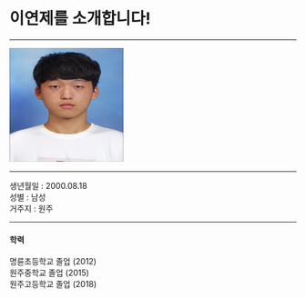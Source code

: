 # 이연제를 소개합니다!
---
<img src=이연제.jpg height=200 width=200>

---
생년월일 : 2000.08.18   
성별 : 남성   
거주지 : 원주

---
#### 학력
명륜초등학교 졸업 (2012)   
원주중학교 졸업 (2015)   
원주고등학교 졸업 (2018)     
